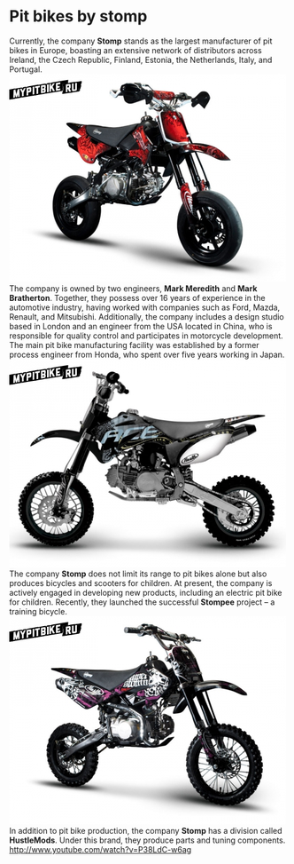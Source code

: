 # Pit bikes by stomp

Currently, the company **Stomp** stands as the largest manufacturer of pit bikes in Europe, boasting an extensive network of distributors across Ireland, the Czech Republic, Finland, Estonia, the Netherlands, Italy, and Portugal. ![Stomp Motard](../../static/img/e45931.jpg "Stomp Motard") The company is owned by two engineers, **Mark Meredith** and **Mark Bratherton**. Together, they possess over 16 years of experience in the automotive industry, having worked with companies such as Ford, Mazda, Renault, and Mitsubishi. Additionally, the company includes a design studio based in London and an engineer from the USA located in China, who is responsible for quality control and participates in motorcycle development. The main pit bike manufacturing facility was established by a former process engineer from Honda, who spent over five years working in Japan. ![Stomp Ace](../../static/img/698698.jpg "Stomp Ace") The company **Stomp** does not limit its range to pit bikes alone but also produces bicycles and scooters for children. At present, the company is actively engaged in developing new products, including an electric pit bike for children. Recently, they launched the successful **Stompee** project – a training bicycle. ![Stomp pitbike](../../static/img/614ce5.jpg "Stomp pitbike") In addition to pit bike production, the company **Stomp** has a division called **HustleMods**. Under this brand, they produce parts and tuning components. http://www.youtube.com/watch?v=P38LdC-w6ag